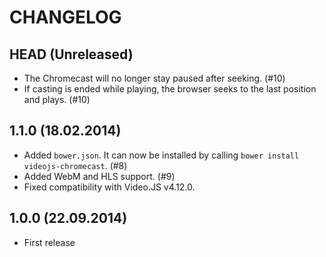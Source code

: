 CHANGELOG
=========

## HEAD (Unreleased)
* The Chromecast will no longer stay paused after seeking. (#10)
* If casting is ended while playing, the browser seeks to the last position and plays. (#10)

## 1.1.0 (18.02.2014)
* Added `bower.json`. It can now be installed by calling `bower install videojs-chromecast`. (#8)
* Added WebM and HLS support. (#9)
* Fixed compatibility with Video.JS v4.12.0.

## 1.0.0 (22.09.2014)
* First release
